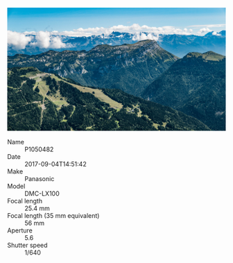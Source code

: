 [![P1050482](/photos/hd/P1050482.jpg)](/photos/full/P1050482.jpg?raw=true)

<dl>
  <dt>Name</dt>
  <dd>P1050482</dd>
  <dt>Date</dt>
  <dd>2017-09-04T14:51:42</dd>
  <dt>Make</dt>
  <dd>Panasonic</dd>
  <dt>Model</dt>
  <dd>DMC-LX100</dd>
  <dt>Focal length</dt>
  <dd>25.4 mm</dd>
  <dt>Focal length (35 mm equivalent)</dt>
  <dd>56 mm</dd>
  <dt>Aperture</dt>
  <dd>5.6</dd>
  <dt>Shutter speed</dt>
  <dd>1/640</dd>
</dl>
